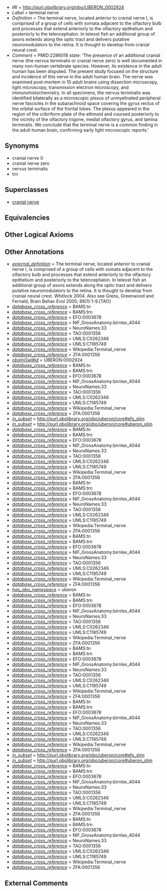  * *IRI* = http://purl.obolibrary.org/obo/UBERON_0002924
 * *Label* = terminal nerve
 * *Definition* = The terminal nerve, located anterior to cranial nerve I, is comprised of a group of cells with somata adjacent to the olfactory bulb and processes that extend anteriorly to the olfactory epithelium and posteriorly to the telencephalon. In teleost fish an additional group of axons extends along the optic tract and delivers putative neuromodulators to the retina.  It is thought to develop from cranial neural crest.
 * *Comment* = PMID:2286018 state: 'The presence of an additional cranial nerve (the nervus terminalis or cranial nerve zero) is well documented in many non-human vertebrate species. However, its existence in the adult human has been disputed. The present study focused on the structure and incidence of this nerve in the adult human brain. The nerve was examined post-mortem in 10 adult brains using dissection microscopy, light microscopy, transmission electron microscopy, and immunohistochemistry. In all specimens, the nervus terminalis was identified bilaterally as a microscopic plexus of unmyelinated peripheral nerve fascicles in the subarachnoid space covering the gyrus rectus of the orbital surface of the frontal lobes. The plexus appeared in the region of the cribriform plate of the ethmoid and coursed posteriorly to the vicinity of the olfactory trigone, medial olfactory gyrus, and lamina terminalis. We conclude that the terminal nerve is a common finding in the adult human brain, confirming early light microscopic reports.'

## Synonyms

 * cranial nerve 0
 * cranial nerve zero
 * nervus terminalis
 * trn

## Superclasses

 * [cranial nerve](../../UBERON/85/UBERON_0001785.md)

## Equivalencies


## Other Logical Axioms


## Other Annotations

 * *[external_definition](../../UBPROP/01/UBPROP_0000001.md)* = The terminal nerve, located anterior to cranial nerve I, is comprised of a group of cells with somata adjacent to the olfactory bulb and processes that extend anteriorly to the olfactory epithelium and posteriorly to the telencephalon. In teleost fish an additional group of axons extends along the optic tract and delivers putative neuromodulators to the retina.  It is thought to develop from cranial neural crest. Whitlock 2004. Also see Grens, Greenwood and Fernald, Brain Behav Evol 2005; 66(1):1-9.[TAO]
 * *[database_cross_reference](../../ef/oboInOwl#hasDbXref.md)* = BAMS:tn
 * *[database_cross_reference](../../ef/oboInOwl#hasDbXref.md)* = BAMS:trn
 * *[database_cross_reference](../../ef/oboInOwl#hasDbXref.md)* = EFO:0003678
 * *[database_cross_reference](../../ef/oboInOwl#hasDbXref.md)* = NIF_GrossAnatomy:birnlex_4044
 * *[database_cross_reference](../../ef/oboInOwl#hasDbXref.md)* = NeuroNames:33
 * *[database_cross_reference](../../ef/oboInOwl#hasDbXref.md)* = TAO:0001356
 * *[database_cross_reference](../../ef/oboInOwl#hasDbXref.md)* = UMLS:C0262346
 * *[database_cross_reference](../../ef/oboInOwl#hasDbXref.md)* = UMLS:C1185749
 * *[database_cross_reference](../../ef/oboInOwl#hasDbXref.md)* = Wikipedia:Terminal_nerve
 * *[database_cross_reference](../../ef/oboInOwl#hasDbXref.md)* = ZFA:0001356
 * *[oboInOwl#id](../../id/oboInOwl#id.md)* = UBERON:0002924
 * *[database_cross_reference](../../ef/oboInOwl#hasDbXref.md)* = BAMS:tn
 * *[database_cross_reference](../../ef/oboInOwl#hasDbXref.md)* = BAMS:trn
 * *[database_cross_reference](../../ef/oboInOwl#hasDbXref.md)* = EFO:0003678
 * *[database_cross_reference](../../ef/oboInOwl#hasDbXref.md)* = NIF_GrossAnatomy:birnlex_4044
 * *[database_cross_reference](../../ef/oboInOwl#hasDbXref.md)* = NeuroNames:33
 * *[database_cross_reference](../../ef/oboInOwl#hasDbXref.md)* = TAO:0001356
 * *[database_cross_reference](../../ef/oboInOwl#hasDbXref.md)* = UMLS:C0262346
 * *[database_cross_reference](../../ef/oboInOwl#hasDbXref.md)* = UMLS:C1185749
 * *[database_cross_reference](../../ef/oboInOwl#hasDbXref.md)* = Wikipedia:Terminal_nerve
 * *[database_cross_reference](../../ef/oboInOwl#hasDbXref.md)* = ZFA:0001356
 * *[in_subset](../../et/oboInOwl#inSubset.md)* = http://purl.obolibrary.org/obo/uberon/core#efo_slim
 * *[in_subset](../../et/oboInOwl#inSubset.md)* = http://purl.obolibrary.org/obo/uberon/core#uberon_slim
 * *[database_cross_reference](../../ef/oboInOwl#hasDbXref.md)* = BAMS:tn
 * *[database_cross_reference](../../ef/oboInOwl#hasDbXref.md)* = BAMS:trn
 * *[database_cross_reference](../../ef/oboInOwl#hasDbXref.md)* = EFO:0003678
 * *[database_cross_reference](../../ef/oboInOwl#hasDbXref.md)* = NIF_GrossAnatomy:birnlex_4044
 * *[database_cross_reference](../../ef/oboInOwl#hasDbXref.md)* = NeuroNames:33
 * *[database_cross_reference](../../ef/oboInOwl#hasDbXref.md)* = TAO:0001356
 * *[database_cross_reference](../../ef/oboInOwl#hasDbXref.md)* = UMLS:C0262346
 * *[database_cross_reference](../../ef/oboInOwl#hasDbXref.md)* = UMLS:C1185749
 * *[database_cross_reference](../../ef/oboInOwl#hasDbXref.md)* = Wikipedia:Terminal_nerve
 * *[database_cross_reference](../../ef/oboInOwl#hasDbXref.md)* = ZFA:0001356
 * *[database_cross_reference](../../ef/oboInOwl#hasDbXref.md)* = BAMS:tn
 * *[database_cross_reference](../../ef/oboInOwl#hasDbXref.md)* = BAMS:trn
 * *[database_cross_reference](../../ef/oboInOwl#hasDbXref.md)* = EFO:0003678
 * *[database_cross_reference](../../ef/oboInOwl#hasDbXref.md)* = NIF_GrossAnatomy:birnlex_4044
 * *[database_cross_reference](../../ef/oboInOwl#hasDbXref.md)* = NeuroNames:33
 * *[database_cross_reference](../../ef/oboInOwl#hasDbXref.md)* = TAO:0001356
 * *[database_cross_reference](../../ef/oboInOwl#hasDbXref.md)* = UMLS:C0262346
 * *[database_cross_reference](../../ef/oboInOwl#hasDbXref.md)* = UMLS:C1185749
 * *[database_cross_reference](../../ef/oboInOwl#hasDbXref.md)* = Wikipedia:Terminal_nerve
 * *[database_cross_reference](../../ef/oboInOwl#hasDbXref.md)* = ZFA:0001356
 * *[database_cross_reference](../../ef/oboInOwl#hasDbXref.md)* = BAMS:tn
 * *[database_cross_reference](../../ef/oboInOwl#hasDbXref.md)* = BAMS:trn
 * *[database_cross_reference](../../ef/oboInOwl#hasDbXref.md)* = EFO:0003678
 * *[database_cross_reference](../../ef/oboInOwl#hasDbXref.md)* = NIF_GrossAnatomy:birnlex_4044
 * *[database_cross_reference](../../ef/oboInOwl#hasDbXref.md)* = NeuroNames:33
 * *[database_cross_reference](../../ef/oboInOwl#hasDbXref.md)* = TAO:0001356
 * *[database_cross_reference](../../ef/oboInOwl#hasDbXref.md)* = UMLS:C0262346
 * *[database_cross_reference](../../ef/oboInOwl#hasDbXref.md)* = UMLS:C1185749
 * *[database_cross_reference](../../ef/oboInOwl#hasDbXref.md)* = Wikipedia:Terminal_nerve
 * *[database_cross_reference](../../ef/oboInOwl#hasDbXref.md)* = ZFA:0001356
 * *[has_obo_namespace](../../ce/oboInOwl#hasOBONamespace.md)* = uberon
 * *[database_cross_reference](../../ef/oboInOwl#hasDbXref.md)* = BAMS:tn
 * *[database_cross_reference](../../ef/oboInOwl#hasDbXref.md)* = BAMS:trn
 * *[database_cross_reference](../../ef/oboInOwl#hasDbXref.md)* = EFO:0003678
 * *[database_cross_reference](../../ef/oboInOwl#hasDbXref.md)* = NIF_GrossAnatomy:birnlex_4044
 * *[database_cross_reference](../../ef/oboInOwl#hasDbXref.md)* = NeuroNames:33
 * *[database_cross_reference](../../ef/oboInOwl#hasDbXref.md)* = TAO:0001356
 * *[database_cross_reference](../../ef/oboInOwl#hasDbXref.md)* = UMLS:C0262346
 * *[database_cross_reference](../../ef/oboInOwl#hasDbXref.md)* = UMLS:C1185749
 * *[database_cross_reference](../../ef/oboInOwl#hasDbXref.md)* = Wikipedia:Terminal_nerve
 * *[database_cross_reference](../../ef/oboInOwl#hasDbXref.md)* = ZFA:0001356
 * *[database_cross_reference](../../ef/oboInOwl#hasDbXref.md)* = BAMS:tn
 * *[database_cross_reference](../../ef/oboInOwl#hasDbXref.md)* = BAMS:trn
 * *[database_cross_reference](../../ef/oboInOwl#hasDbXref.md)* = EFO:0003678
 * *[database_cross_reference](../../ef/oboInOwl#hasDbXref.md)* = NIF_GrossAnatomy:birnlex_4044
 * *[database_cross_reference](../../ef/oboInOwl#hasDbXref.md)* = NeuroNames:33
 * *[database_cross_reference](../../ef/oboInOwl#hasDbXref.md)* = TAO:0001356
 * *[database_cross_reference](../../ef/oboInOwl#hasDbXref.md)* = UMLS:C0262346
 * *[database_cross_reference](../../ef/oboInOwl#hasDbXref.md)* = UMLS:C1185749
 * *[database_cross_reference](../../ef/oboInOwl#hasDbXref.md)* = Wikipedia:Terminal_nerve
 * *[database_cross_reference](../../ef/oboInOwl#hasDbXref.md)* = ZFA:0001356
 * *[database_cross_reference](../../ef/oboInOwl#hasDbXref.md)* = BAMS:tn
 * *[database_cross_reference](../../ef/oboInOwl#hasDbXref.md)* = BAMS:trn
 * *[database_cross_reference](../../ef/oboInOwl#hasDbXref.md)* = EFO:0003678
 * *[database_cross_reference](../../ef/oboInOwl#hasDbXref.md)* = NIF_GrossAnatomy:birnlex_4044
 * *[database_cross_reference](../../ef/oboInOwl#hasDbXref.md)* = NeuroNames:33
 * *[database_cross_reference](../../ef/oboInOwl#hasDbXref.md)* = TAO:0001356
 * *[database_cross_reference](../../ef/oboInOwl#hasDbXref.md)* = UMLS:C0262346
 * *[database_cross_reference](../../ef/oboInOwl#hasDbXref.md)* = UMLS:C1185749
 * *[database_cross_reference](../../ef/oboInOwl#hasDbXref.md)* = Wikipedia:Terminal_nerve
 * *[database_cross_reference](../../ef/oboInOwl#hasDbXref.md)* = ZFA:0001356
 * *[in_subset](../../et/oboInOwl#inSubset.md)* = http://purl.obolibrary.org/obo/uberon/core#efo_slim
 * *[in_subset](../../et/oboInOwl#inSubset.md)* = http://purl.obolibrary.org/obo/uberon/core#uberon_slim
 * *[database_cross_reference](../../ef/oboInOwl#hasDbXref.md)* = BAMS:tn
 * *[database_cross_reference](../../ef/oboInOwl#hasDbXref.md)* = BAMS:trn
 * *[database_cross_reference](../../ef/oboInOwl#hasDbXref.md)* = EFO:0003678
 * *[database_cross_reference](../../ef/oboInOwl#hasDbXref.md)* = NIF_GrossAnatomy:birnlex_4044
 * *[database_cross_reference](../../ef/oboInOwl#hasDbXref.md)* = NeuroNames:33
 * *[database_cross_reference](../../ef/oboInOwl#hasDbXref.md)* = TAO:0001356
 * *[database_cross_reference](../../ef/oboInOwl#hasDbXref.md)* = UMLS:C0262346
 * *[database_cross_reference](../../ef/oboInOwl#hasDbXref.md)* = UMLS:C1185749
 * *[database_cross_reference](../../ef/oboInOwl#hasDbXref.md)* = Wikipedia:Terminal_nerve
 * *[database_cross_reference](../../ef/oboInOwl#hasDbXref.md)* = ZFA:0001356
 * *[database_cross_reference](../../ef/oboInOwl#hasDbXref.md)* = BAMS:tn
 * *[database_cross_reference](../../ef/oboInOwl#hasDbXref.md)* = BAMS:trn
 * *[database_cross_reference](../../ef/oboInOwl#hasDbXref.md)* = EFO:0003678
 * *[database_cross_reference](../../ef/oboInOwl#hasDbXref.md)* = NIF_GrossAnatomy:birnlex_4044
 * *[database_cross_reference](../../ef/oboInOwl#hasDbXref.md)* = NeuroNames:33
 * *[database_cross_reference](../../ef/oboInOwl#hasDbXref.md)* = TAO:0001356
 * *[database_cross_reference](../../ef/oboInOwl#hasDbXref.md)* = UMLS:C0262346
 * *[database_cross_reference](../../ef/oboInOwl#hasDbXref.md)* = UMLS:C1185749
 * *[database_cross_reference](../../ef/oboInOwl#hasDbXref.md)* = Wikipedia:Terminal_nerve
 * *[database_cross_reference](../../ef/oboInOwl#hasDbXref.md)* = ZFA:0001356

## External Comments

